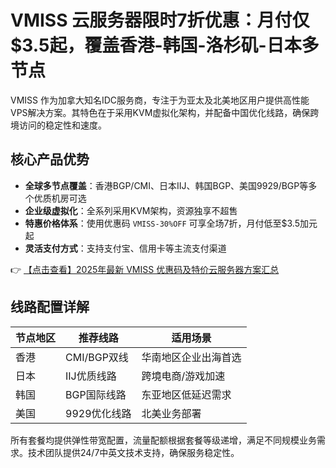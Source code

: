 # VMISS 云服务器限时7折优惠：月付仅$3.5起，覆盖香港-韩国-洛杉矶-日本多节点

VMISS 作为加拿大知名IDC服务商，专注于为亚太及北美地区用户提供高性能VPS解决方案。其特色在于采用KVM虚拟化架构，并配备中国优化线路，确保跨境访问的稳定性和速度。

## 核心产品优势

- **全球多节点覆盖**：香港BGP/CMI、日本IIJ、韩国BGP、美国9929/BGP等多个优质机房可选
- **企业级虚拟化**：全系列采用KVM架构，资源独享不超售
- **特惠价格体系**：使用优惠码 `VMISS-30%OFF` 可享全场7折，月付低至$3.5加元起
- **灵活支付方式**：支持支付宝、信用卡等主流支付渠道

👉 [【点击查看】2025年最新 VMISS 优惠码及特价云服务器方案汇总](https://bit.ly/Vmiss)

## 线路配置详解

| 节点地区   | 推荐线路       | 适用场景               |
|------------|----------------|------------------------|
| 香港       | CMI/BGP双线   | 华南地区企业出海首选   |
| 日本       | IIJ优质线路    | 跨境电商/游戏加速      |
| 韩国       | BGP国际线路    | 东亚地区低延迟需求     |
| 美国       | 9929优化线路   | 北美业务部署           |

所有套餐均提供弹性带宽配置，流量配额根据套餐等级递增，满足不同规模业务需求。技术团队提供24/7中英文技术支持，确保服务稳定性。